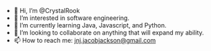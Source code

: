 - 👋 Hi, I’m @CrystalRook
- 👀 I’m interested in software engineering.
- 🌱 I’m currently learning Java, Javascript, and Python.
- 💞️ I’m looking to collaborate on anything that will expand my ability.
- 📫 How to reach me: jnj.jacobjackson@gmail.com

<!---
CrystalRook/CrystalRook is a ✨ special ✨ repository because its `README.md` (this file) appears on your GitHub profile.
You can click the Preview link to take a look at your changes.
--->
